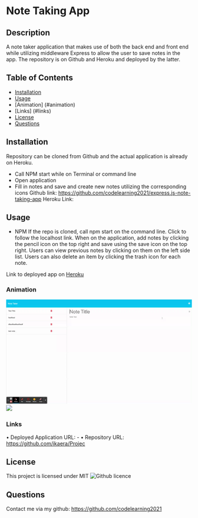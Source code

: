 # Note Taking App

## Description 
A note taker application that makes use of both the back end and front end while utilizing middleware Express to allow the user to save notes in the app. The repository is on Github and Heroku and deployed by the latter.

  ## Table of Contents
  * [Installation](#installation)
  * [Usage](#usage)
  * [Animation] (#animation)
  * [Links] (#links)
  * [License](#license)
  * [Questions](#questions)
  
  ## Installation 
  Repository can be cloned from Github and the actual application is already on Heroku.

   - Call NPM start while on Terminal or command line
   - Open application
   - Fill in notes and save and create new notes utilizing the corresponding icons
  Github link: https://github.com/codelearning2021/express.js-note-taking-app
  Heroku Link: 

  ## Usage 
  - NPM 
  If the repo is cloned, call npm start on the command line. Click to follow the localhost link. When on the application, add notes by clicking the pencil icon on the top right and save using the save icon on the top right. Users can view previous notes by clicking on them on the left side list. Users can also delete an item by clicking the trash icon for each note. <br>

  Link to deployed app on [Heroku](https://calm-fjord-79459.herokuapp.com/)

  ### Animation
  <img src="https://github.com/codelearning2021/express.js-note-taking-app/blob/main/Assets/Note%20Taker.gif">
  <img src="https://github.com/codelearning2021/express.js-note-taking-app/blob/main/Assets/localhost%20deploy.gif">

  ### Links

  • Deployed Application URL: 
    - 
  • Repository URL: https://github.com/ikaera/Projec

  ## License 
  This project is licensed under MIT
  ![Github licence](http://img.shields.io/badge/license-MIT-blue.svg)

  ## Questions
  Contact me via my github: https://github.com/codelearning2021